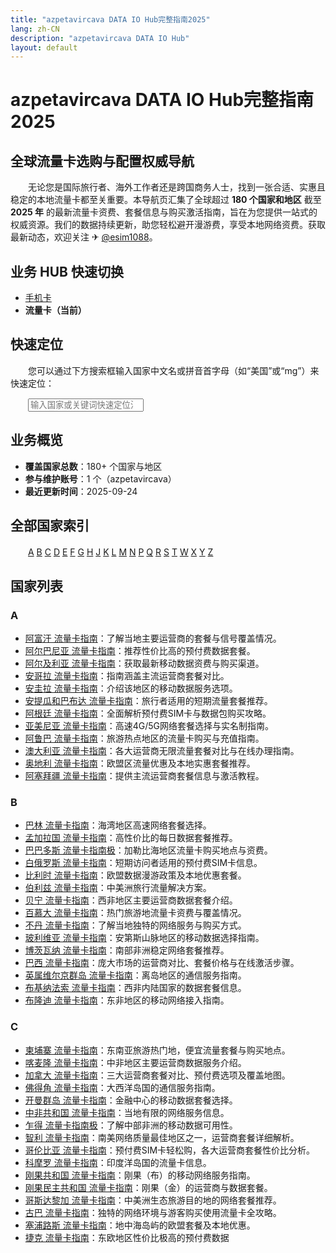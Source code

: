 ```yaml
---
title: "azpetavircava DATA IO Hub完整指南2025"
lang: zh-CN
description: "azpetavircava DATA IO Hub"
layout: default
---
```

# azpetavircava DATA IO Hub完整指南2025

## 全球流量卡选购与配置权威导航

　　无论您是国际旅行者、海外工作者还是跨国商务人士，找到一张合适、实惠且稳定的本地流量卡都至关重要。本导航页汇集了全球超过 **180 个国家和地区** 截至 **2025 年** 的最新流量卡资费、套餐信息与购买激活指南，旨在为您提供一站式的权威资源。我们的数据持续更新，助您轻松避开漫游费，享受本地网络资费。获取最新动态，欢迎关注 ✈ [@esim1088](https://t.me/s/esim1088)。

## 业务 HUB 快速切换

- [手机卡](https://faciylike.github.io)
- **流量卡（当前）**

## 快速定位

　　您可以通过下方搜索框输入国家中文名或拼音首字母（如“美国”或“mg”）来快速定位：

　　<input type="search" placeholder="输入国家或关键词快速定位流量卡" aria-label="国家搜索">

## 业务概览

- **覆盖国家总数**：180+ 个国家与地区
- **参与维护账号**：1 个（azpetavircava）
- **最近更新时间**：2025-09-24

## 全部国家索引

　　[A](#section-a) [B](#section-b) [C](#section-c) [D](#section-d) [E](#section-e) [F](#section-f) [G](#section-g) [H](#section-h) [J](#section-j) [K](#section-k) [L](#section-l) [M](#section-m) [N](#section-n) [P](#section-p) [Q](#section-q) [R](#section-r) [S](#section-s) [T](#section-t) [W](#section-w) [X](#section-x) [Y](#section-y) [Z](#section-z)

## 国家列表

### <h3 id="section-a">A</h3>
- [阿富汗 流量卡指南](https://azpetavircava.github.io/afghanistan-data-plans)：了解当地主要运营商的套餐与信号覆盖情况。
- [阿尔巴尼亚 流量卡指南](https://azpetavircava.github.io/albania-data-plans)：推荐性价比高的预付费数据套餐。
- [阿尔及利亚 流量卡指南](https://azpetavircava.github.io/algeria-data-plans)：获取最新移动数据资费与购买渠道。
- [安哥拉 流量卡指南](https://azpetavircava.github.io/angola-data-plans)：指南涵盖主流运营商套餐对比。
- [安圭拉 流量卡指南](https://azpetavircava.github.io/anguilla-data-plans)：介绍该地区的移动数据服务选项。
- [安提瓜和巴布达 流量卡指南](https://azpetavircava.github.io/antigua-and-barbuda-data-plans)：旅行者适用的短期流量套餐推荐。
- [阿根廷 流量卡指南](https://azpetavircava.github.io/argentina-data-plans)：全面解析预付费SIM卡与数据包购买攻略。
- [亚美尼亚 流量卡指南](https://azpetavircava.github.io/armenia-data-plans)：高速4G/5G网络套餐选择与实名制指南。
- [阿鲁巴 流量卡指南](https://azpetavircava.github.io/aruba-data-plans)：旅游热点地区的流量卡购买与充值指南。
- [澳大利亚 流量卡指南](https://azpetavircava.github.io/australia-data-plans)：各大运营商无限流量套餐对比与在线办理指南。
- [奥地利 流量卡指南](https://azpetavircava.github.io/austria-data-plans)：欧盟区流量优惠及本地实惠套餐推荐。
- [阿塞拜疆 流量卡指南](https://azpetavircava.github.io/azerbaijan-data-plans)：提供主流运营商套餐信息与激活教程。

### <h3 id="section-b">B</h3>
- [巴林 流量卡指南](https://azpetavircava.github.io/bahrain-data-plans)：海湾地区高速网络套餐选择。
- [孟加拉国 流量卡指南](https://azpetavircava.github.io/bangladesh-data-plans)：高性价比的每日数据套餐推荐。
- [巴巴多斯 流量卡指南极](https://azpetavircava.github.io/barbados-data-plans)：加勒比海地区流量卡购买地点与资费。
- [白俄罗斯 流量卡指南](https://azpetavircava.github.io/belarus-data-plans)：短期访问者适用的预付费SIM卡信息。
- [比利时 流量卡指南](https://azpetavircava.github.io/belgium-data-plans)：欧盟数据漫游政策及本地优惠套餐。
- [伯利兹 流量卡指南](https://azpetavircava.github.io/belize-data-plans)：中美洲旅行流量解决方案。
- [贝宁 流量卡指南](https://极azpetavircava.github.io/benin-data-plans)：西非地区主要运营商数据套餐介绍。
- [百慕大 流量卡指南](https://azpetavircava.github.io/bermuda-data-plans)：热门旅游地流量卡资费与覆盖情况。
- [不丹 流量卡指南](https://azpetavircava.github.io/bhutan-data-plans)：了解当地独特的网络服务与购买方式。
- [玻利维亚 流量卡指南](https://azpetavircava.github.io/bolivia-data-plans)：安第斯山脉地区的移动数据选择指南。
- [博茨瓦纳 流量卡指南](https://azpetavircava.github.io/botswana-data-plans)：南部非洲稳定网络套餐推荐。
- [巴西 流量卡指南](https://azpetavircava.github.io/brazil-data-plans)：庞大市场的运营商对比、套餐价格与在线激活步骤。
- [英属维尔京群岛 流量卡指南](https://azpetavircava.github.io/british-virgin-islands-data-plans)：离岛地区的通信服务指南。
- [布基纳法索 流量卡指南](https://azpetavircava.github.io/burkina-faso-data-plans)：西非内陆国家的数据套餐信息。
- [布隆迪 流量卡指南](https://azpetavircava.github.io/burundi-data-plans)：东非地区的移动网络接入指南。

### <h3 id="section-c">C</h3>
- [柬埔寨 流量卡指南](https://azpetavircava.github.io/cambodia-data-plans)：东南亚旅游热门地，便宜流量套餐与购买地点。
- [喀麦隆 流量卡指南](https://azpetavircava.github.io/cameroon-data-plans)：中非地区主要运营商数据服务介绍。
- [加拿大 流量卡指南](https://azpetavircava.github.io/canada-data-plans)：三大运营商套餐对比、预付费选项及覆盖地图。
- [佛得角 流量卡指南](https://azpetavircava.github.io/cape-verde-data-plans)：大西洋岛国的通信服务指南。
- [开曼群岛 流量卡指南](https://azpetavircava.github.io/cayman-islands-data-plans)：金融中心的移动数据套餐选择。
- [中非共和国 流量卡指南](https://azpetavircava.github.io/central-african-republic-data-plans)：当地有限的网络服务信息。
- [乍得 流量卡指南极](https://azpetavircava.github.io/chad-data-plans)：了解中部非洲的移动数据可用性。
- [智利 流量卡指南](https://azpetavircava.github.io/chile-data-plans)：南美网络质量最佳地区之一，运营商套餐详细解析。
- [哥伦比亚 流量卡指南](https://azpetavircava.github.io/colombia-data-plans)：预付费SIM卡轻松购，各大运营商套餐性价比分析。
- [科摩罗 流量卡指南](https://azpetavircava.github极.io/comoros-data-plans)：印度洋岛国的流量卡信息。
- [刚果共和国 流量卡指南](https://azpetavircava.github.io/republic-of-the-congo-data-plans)：刚果（布）的移动网络服务指南。
- [刚果民主共和国 流量卡指南](https://azpetavircava.github.io/democratic-republic-of-the-congo-data-plans)：刚果（金）的运营商与数据套餐。
- [哥斯达黎加 流量卡指南](https://azpetavircava.github.io/costa-rica-data-plans)：中美洲生态旅游目的地的网络套餐推荐。
- [古巴 流量卡指南](https://azpetavircava.github.io/cuba-data-plans)：独特的网络环境与游客购买使用流量卡全攻略。
- [塞浦路斯 流量卡指南](https://azpetavircava.github.io/cyprus-data-plans)：地中海岛屿的欧盟套餐及本地优惠。
- [捷克 流量卡指南](https://azpetavircava.github.io/czech-republic-data-plans)：东欧地区性价比极高的预付费数据
